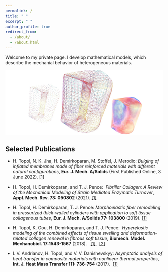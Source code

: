 ```yaml
---
permalink: /
title: " "
excerpt: " "
author_profile: true
redirect_from: 
  - /about/
  - /about.html
---
```




Welcome to my private page. I develop mathematical models, which describe the mechanial behavior of heterogeneous materials.

![Cervix](/images/Cervix2.png)

## Selected Publications 

* H. Topol, N. K. Jha, H. Demirkoparan, M. Stoffel, J. Merodio:
_Bulging of inflated membranes made of fiber reinforced materials with different natural configurations_,
**Eur. J. Mech. A/Solids** (First Published Online, 3 June 2022).
[[1]](https://doi.org/10.1016/j.euromechsol.2022.104670)<br/> 

* H. Topol, H. Demirkoparan, and T. J. Pence: 
 _Fibrillar Collagen: A Review of the Mechanical Modeling of Strain Mediated Enzymatic Turnover_, 
**Appl. Mech. Rev. 73: 050802** (2021). [[1]](https://doi.org/10.1115/1.4052752)<br/>

* H. Topol, H. Demirkoparan, T. J. Pence:
_Morphoelastic fiber remodeling in pressurized thick-walled cylinders with application to soft tissue collagenous tubes_,
**Eur. J. Mech. A/Solids 77: 103800** (2019).
[[1]](https://doi.org/10.1016/j.euromechsol.2019.103800)

* H. Topol, K. Gou, H. Demirkoparan, and T. J. Pence:
 _Hyperelastic modeling of the combined effects of tissue swelling and deformation-related collagen renewal in fibrous soft tissue_,
**Biomech. Model. Mechanobiol. 17:1543-1567** (2018).
  [[1]](https://doi.org/10.1007/s10237-018-1043-6),  [[2]](https://pubmed.ncbi.nlm.nih.gov/29931486/)<br/>

* I. V. Andrianov, H. Topol, and V. V. Danishevskyy:
_Asymptotic analysis of heat transfer in composite materials with nonlinear thermal properties_,
**Int. J. Heat Mass Transfer 111: 736-754** (2017).
 [[1]](https://doi.org/10.1016/j.ijheatmasstransfer.2017.03.124)<br/> 


